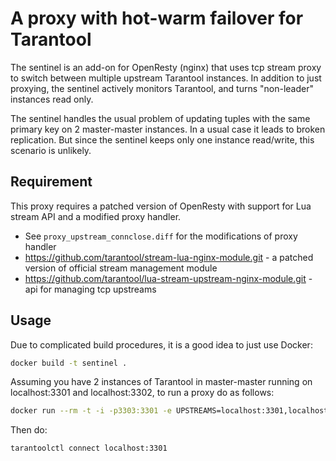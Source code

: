 # A proxy with hot-warm failover for Tarantool

The sentinel is an add-on for OpenResty (nginx) that uses tcp stream
proxy to switch between multiple upstream Tarantool instances. In
addition to just proxying, the sentinel actively monitors Tarantool,
and turns "non-leader" instances read only.

The sentinel handles the usual problem of updating tuples with the
same primary key on 2 master-master instances. In a usual case it
leads to broken replication. But since the sentinel keeps only one
instance read/write, this scenario is unlikely.

## Requirement

This proxy requires a patched version of OpenResty with support for
Lua stream API and a modified proxy handler.

- See `proxy_upstream_connclose.diff` for the modifications of proxy handler
- https://github.com/tarantool/stream-lua-nginx-module.git - a patched version of official stream management module
- https://github.com/tarantool/lua-stream-upstream-nginx-module.git - api for managing tcp upstreams

## Usage

Due to complicated build procedures, it is a good idea to just use Docker:

```sh
docker build -t sentinel .
```

Assuming you have 2 instances of Tarantool in master-master running on localhost:3301 and localhost:3302, to run a proxy do as follows:

```sh
docker run --rm -t -i -p3303:3301 -e UPSTREAMS=localhost:3301,localhost:3302 sentinel
```

Then do:

```sh
tarantoolctl connect localhost:3301
```
